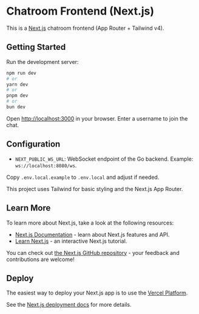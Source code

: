 # Chatroom Frontend (Next.js)

This is a [Next.js](https://nextjs.org) chatroom frontend (App Router + Tailwind v4).

## Getting Started

Run the development server:

```bash
npm run dev
# or
yarn dev
# or
pnpm dev
# or
bun dev
```

Open [http://localhost:3000](http://localhost:3000) in your browser. Enter a username to join the chat.

## Configuration

- `NEXT_PUBLIC_WS_URL`: WebSocket endpoint of the Go backend. Example: `ws://localhost:8080/ws`.

Copy `.env.local.example` to `.env.local` and adjust if needed.

This project uses Tailwind for basic styling and the Next.js App Router.

## Learn More

To learn more about Next.js, take a look at the following resources:

- [Next.js Documentation](https://nextjs.org/docs) - learn about Next.js features and API.
- [Learn Next.js](https://nextjs.org/learn) - an interactive Next.js tutorial.

You can check out [the Next.js GitHub repository](https://github.com/vercel/next.js) - your feedback and contributions are welcome!

## Deploy

The easiest way to deploy your Next.js app is to use the [Vercel Platform](https://vercel.com/new?utm_medium=default-template&filter=next.js&utm_source=create-next-app&utm_campaign=create-next-app-readme).

See the [Next.js deployment docs](https://nextjs.org/docs/app/building-your-application/deploying) for more details.
